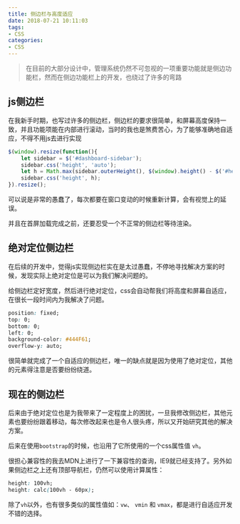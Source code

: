 ```yaml
---
title: 侧边栏与高度适应
date: 2018-07-21 10:11:03
tags:
- CSS
categories:
- CSS
---
```


> 在目前的大部分设计中，管理系统仍然不可忽视的一项重要功能就是侧边功能栏，然而在侧边功能栏上的开发，也绕过了许多的弯路

## js侧边栏

在我新手时期，也写过许多的侧边栏，侧边栏的要求很简单，和屏幕高度保持一致，并且功能项能在内部进行滚动，当时的我也是煞费苦心，为了能够准确地自适应，不得不用js去进行实现

``` javascript
$(window).resize(function(){
    let sidebar = $('#dashboard-sidebar');
    sidebar.css('height', 'auto');
    let h = Math.max(sidebar.outerHeight(), $(window).height() - $('#header').height());
    sidebar.css('height', h);
}).resize();
```

可以说是非常的愚蠢了，每次都要在窗口变动的时候重新计算，会有视觉上的延误。

并且在首屏加载完成之前，还要忍受一个不正常的侧边栏等待渲染。

## 绝对定位侧边栏

在后续的开发中，觉得js实现侧边栏实在是太过愚蠢，不停地寻找解决方案的时候，发现实际上绝对定位是可以为我们解决问题的。

给侧边栏定好宽度，然后进行绝对定位，css会自动帮我们将高度和屏幕自适应，在很长一段时间内为我解决了问题。

``` css
position: fixed;
top: 0;
bottom: 0;
left: 0;
background-color: #444F61;
overflow-y: auto;
```

很简单就完成了一个自适应的侧边栏，唯一的缺点就是因为使用了绝对定位，其他的元素得注意是否要纷纷绕道。

## 现在的侧边栏

后来由于绝对定位也是为我带来了一定程度上的困扰，一旦我修改侧边栏，其他元素也要纷纷跟着移动，每次修改起来也是令人很头疼，所以又开始研究其他的解决方案。

后来在使用`bootstrap`的时候，也沿用了它所使用的一个css属性值 `vh`。

很担心兼容性的我去MDN上进行了一下兼容性的查询，IE9就已经支持了。另外如果侧边栏之上还有顶部导航栏，仍然可以使用计算属性：

``` css
height: 100vh;
height: calc(100vh - 60px);
```

除了`vh`以外，也有很多类似的属性值如：`vw`、 `vmin` 和 `vmax`，都是进行自适应开发不错的选择。